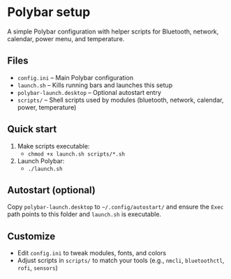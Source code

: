 # Polybar setup

A simple Polybar configuration with helper scripts for Bluetooth, network, calendar, power menu, and temperature.

## Files

- `config.ini` – Main Polybar configuration
- `launch.sh` – Kills running bars and launches this setup
- `polybar-launch.desktop` – Optional autostart entry
- `scripts/` – Shell scripts used by modules (bluetooth, network, calendar, power, temperature)

## Quick start

1) Make scripts executable:
   - `chmod +x launch.sh scripts/*.sh`
2) Launch Polybar:
   - `./launch.sh`

## Autostart (optional)

Copy `polybar-launch.desktop` to `~/.config/autostart/` and ensure the `Exec` path points to this folder and `launch.sh` is executable.

## Customize

- Edit `config.ini` to tweak modules, fonts, and colors
- Adjust scripts in `scripts/` to match your tools (e.g., `nmcli`, `bluetoothctl`, `rofi`, `sensors`)
